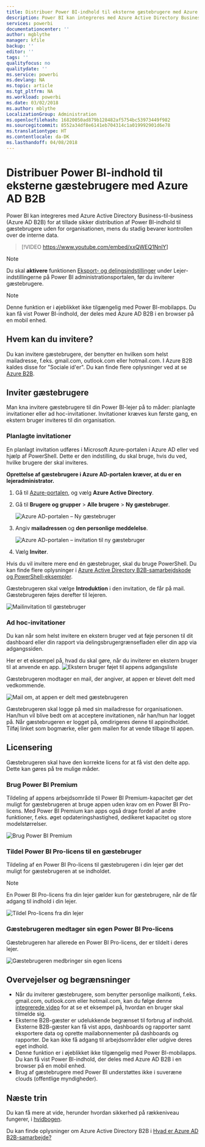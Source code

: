 ```yaml
---
title: Distribuer Power BI-indhold til eksterne gæstebrugere med Azure AD B2B
description: Power BI kan integreres med Azure Active Directory Business-til-business (Azure AD B2B) for at tillade sikker distribution af Power BI-indhold til gæstebrugere uden for organisationen.
services: powerbi
documentationcenter: ''
author: mgblythe
manager: kfile
backup: ''
editor: ''
tags: ''
qualityfocus: no
qualitydate: ''
ms.service: powerbi
ms.devlang: NA
ms.topic: article
ms.tgt_pltfrm: NA
ms.workload: powerbi
ms.date: 03/02/2018
ms.author: mblythe
LocalizationGroup: Administration
ms.openlocfilehash: 16820050ad879b128482af5754bc53973449f982
ms.sourcegitcommit: 8552a34df8e6141eb704314c1a019992901d6e78
ms.translationtype: HT
ms.contentlocale: da-DK
ms.lasthandoff: 04/08/2018
---
```

# <a name="distribute-power-bi-content-to-external-guest-users-with-azure-ad-b2b"></a>Distribuer Power BI-indhold til eksterne gæstebrugere med Azure AD B2B

Power BI kan integreres med Azure Active Directory Business-til-business (Azure AD B2B) for at tillade sikker distribution af Power BI-indhold til gæstebrugere uden for organisationen, mens du stadig bevarer kontrollen over de interne data.

> [!VIDEO https://www.youtube.com/embed/xxQWEQ1NnlY]

> [!NOTE]
> Du skal **aktivere** funktionen [Eksport- og delingsindstillinger](service-admin-portal.md#export-and-sharing-settings) under Lejer-indstillingerne på Power BI administrationsportalen, før du inviterer gæstebrugere.

> [!NOTE]
> Denne funktion er i øjeblikket ikke tilgængelig med Power BI-mobilapps. Du kan få vist Power BI-indhold, der deles med Azure AD B2B i en browser på en mobil enhed. 

## <a name="who-can-you-invite"></a>Hvem kan du invitere?

Du kan invitere gæstebrugere, der benytter en hvilken som helst mailadresse, f.eks. gmail.com, outlook.com eller hotmail.com. I Azure B2B kaldes disse for "Sociale id'er". Du kan finde flere oplysninger ved at se [Azure B2B](https://docs.microsoft.com/en-us/azure/active-directory/active-directory-b2b-what-is-azure-ad-b2b).

## <a name="invite-guest-users"></a>Inviter gæstebrugere

Man kna invitere gæstebrugere til din Power BI-lejer på to måder: planlagte invitationer eller ad hoc-invitationer. Invitationer kræves kun første gang, en ekstern bruger inviteres til din organisation.

### <a name="planned-invites"></a>Planlagte invitationer

En planlagt invitation udføres i Microsoft Azure-portalen i Azure AD eller ved hjælp af PowerShell. Dette er den indstilling, du skal bruge, hvis du ved, hvilke brugere der skal inviteres. 

**Oprettelse af gæstebrugere i Azure AD-portalen kræver, at du er en lejeradministrator.**

1. Gå til [Azure-portalen](https://portal.azure.com), og vælg **Azure Active Directory**.

2. Gå til **Brugere og grupper** > **Alle brugere** > **Ny gæstebruger**.

    ![Azure AD-portalen – Ny gæstebruger](media/service-admin-azure-ad-b2b/azuread-portal-new-guest-user.png)

3. Angiv **mailadressen** og **den personlige meddelelse**.

    ![Azure AD-portalen – invitation til ny gæstebruger](media/service-admin-azure-ad-b2b/azuread-portal-invite-message.png)

4. Vælg **Inviter**.

Hvis du vil invitere mere end én gæstebruger, skal du bruge PowerShell. Du kan finde flere oplysninger i [Azure Active Directory B2B-samarbejdskode og PowerShell-eksempler](https://docs.microsoft.com/azure/active-directory/active-directory-b2b-code-samples).

Gæstebrugeren skal vælge **Introduktion** i den invitation, de får på mail. Gæstebrugeren føjes derefter til lejeren.

![Mailinvitation til gæstebruger](media/service-admin-azure-ad-b2b/guest-user-invite-email.png)

### <a name="ad-hoc-invites"></a>Ad hoc-invitationer

Du kan når som helst invitere en ekstern bruger ved at føje personen til dit dashboard eller din rapport via delingsbrugergrænsefladen eller din app via adgangssiden.

Her er et eksempel på, hvad du skal gøre, når du inviterer en ekstern bruger til at anvende en app.
![Ekstern bruger føjet til appens adgangsliste](media/service-admin-azure-ad-b2b/power-bi-app-access.png)

Gæstebrugeren modtager en mail, der angiver, at appen er blevet delt med vedkommende.

![Mail om, at appen er delt med gæstebrugeren](media/service-admin-azure-ad-b2b/guest-user-invite-email2.png)

Gæstebrugeren skal logge på med sin mailadresse for organisationen. Han/hun vil blive bedt om at acceptere invitationen, når han/hun har logget på. Når gæstebrugeren er logget på, omdirigeres denne til appindholdet. Tilføj linket som bogmærke, eller gem mailen for at vende tilbage til appen.

## <a name="licensing"></a>Licensering

Gæstebrugeren skal have den korrekte licens for at få vist den delte app. Dette kan gøres på tre mulige måder.

### <a name="use-power-bi-premium"></a>Brug Power BI Premium

Tildeling af appens arbejdsområde til Power BI Premium-kapacitet gør det muligt for gæstebrugeren at bruge appen uden krav om en Power BI Pro-licens. Med Power BI Premium kan apps også drage fordel af andre funktioner, f.eks. øget opdateringshastighed, dedikeret kapacitet og store modelstørrelser.

![Brug Power BI Premium](media/service-admin-azure-ad-b2b/license-approach1.png)

### <a name="assign-power-bi-pro-license-to-guest-user"></a>Tildel Power BI Pro-licens til en gæstebruger

Tildeling af en Power BI Pro-licens til gæstebrugeren i din lejer gør det muligt for gæstebrugeren at se indholdet.

> [!NOTE]
> En Power BI Pro-licens fra din lejer gælder kun for gæstebrugere, når de får adgang til indhold i din lejer.

![Tildel Pro-licens fra din lejer](media/service-admin-azure-ad-b2b/license-approach2.png)

### <a name="guest-user-brings-their-own-power-bi-pro-license"></a>Gæstebrugeren medtager sin egen Power BI Pro-licens

Gæstebrugeren har allerede en Power BI Pro-licens, der er tildelt i deres lejer.

![Gæstebrugeren medbringer sin egen licens](media/service-admin-azure-ad-b2b/license-approach3.png)

## <a name="considerations-and-limitations"></a>Overvejelser og begrænsninger

* Når du inviterer gæstebrugere, som benytter personlige mailkonti, f.eks. gmail.com, outlook.com eller hotmail.com, kan du følge denne [integrerede video](https://docs.microsoft.com/en-us/azure/active-directory/active-directory-b2b-redemption-experience) for at se et eksempel på, hvordan en bruger skal tilmelde sig.
* Eksterne B2B-gæster er udelukkende begrænset til forbrug af indhold. Eksterne B2B-gæster kan få vist apps, dashboards og rapporter samt eksportere data og oprette mailabonnementer på dashboards og rapporter. De kan ikke få adgang til arbejdsområder eller udgive deres eget indhold.
* Denne funktion er i øjeblikket ikke tilgængelig med Power BI-mobilapps. Du kan få vist Power BI-indhold, der deles med Azure AD B2B i en browser på en mobil enhed.
* Brug af gæstebrugere med Power BI understøttes ikke i suveræne clouds (offentlige myndigheder).

## <a name="next-steps"></a>Næste trin

Du kan få mere at vide, herunder hvordan sikkerhed på rækkeniveau fungerer, i [hvidbogen](https://aka.ms/powerbi-b2b-whitepaper).

Du kan finde oplysninger om Azure Active Directory B2B i [Hvad er Azure AD B2B-samarbejde?](https://docs.microsoft.com/azure/active-directory/active-directory-b2b-what-is-azure-ad-b2b)
